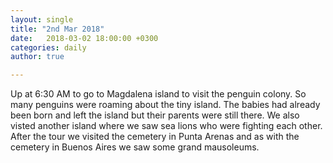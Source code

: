 ```yaml
---
layout: single
title: "2nd Mar 2018"
date:   2018-03-02 18:00:00 +0300
categories: daily
author: true

---
```


Up at 6:30 AM to go to Magdalena island to visit the penguin colony. So many penguins were roaming about the tiny island. The babies had already been born and left the island but their parents were still there. We also visted another island where we saw sea lions who were fighting each other. After the tour we visited the cemetery in Punta Arenas and as with the cemetery in Buenos Aires we saw some grand mausoleums. 
